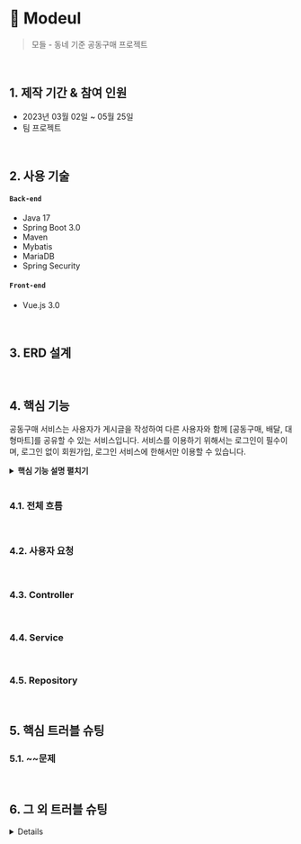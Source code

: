 # :pushpin: Modeul
>모들 - 동네 기준 공동구매 프로젝트
> 

</br>

## 1. 제작 기간 & 참여 인원
- 2023년 03월 02일 ~ 05월 25일
- 팀 프로젝트

</br>

## 2. 사용 기술
#### `Back-end`
  - Java 17
  - Spring Boot 3.0
  - Maven
  - Mybatis
  - MariaDB
  - Spring Security

#### `Front-end`
  - Vue.js 3.0

</br>

## 3. ERD 설계


</br>

## 4. 핵심 기능
공동구매 서비스는 사용자가 게시글을 작성하여 다른 사용자와 함께 [공동구매, 배달, 대형마트]를 공유할 수 있는 서비스입니다.
서비스를 이용하기 위해서는 로그인이 필수이며, 로그인 없이 회원가입, 로그인 서비스에 한해서만 이용할 수 있습니다.

<details>
<summary><b>핵심 기능 설명 펼치기</b></summary>
<div markdown="1">
</details>
  
</br>
  
### 4.1. 전체 흐름

</br>

### 4.2. 사용자 요청

</br>

### 4.3. Controller

</br>

### 4.4. Service


</br>

### 4.5. Repository




</br>

## 5. 핵심 트러블 슈팅
### 5.1. ~~문제

</br>

## 6. 그 외 트러블 슈팅
<details>
  
</br>

## 6. 회고 / 느낀점
>프로젝트 개발 회고 글:
